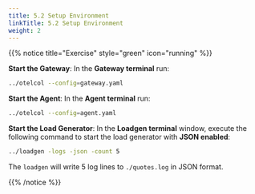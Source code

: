 ```yaml
---
title: 5.2 Setup Environment
linkTitle: 5.2 Setup Environment
weight: 2
---
```


{{% notice title="Exercise" style="green" icon="running" %}}

**Start the Gateway**: In the **Gateway terminal** run:

```bash { title="Start the Gateway" }
../otelcol --config=gateway.yaml
```

**Start the Agent**: In the **Agent terminal** run:

```bash { title="Start the Agent" }
../otelcol --config=agent.yaml
```

**Start the Load Generator**: In the **Loadgen terminal** window, execute the following command to start the load generator with **JSON enabled**:

```bash { title="Log Generator" }
../loadgen -logs -json -count 5
```

The `loadgen` will write 5 log lines to `./quotes.log` in JSON format.

{{% /notice %}}

